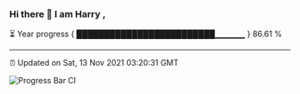 ### Hi there 👋 I am Harry , 

⏳ Year progress { █████████████████████████▁▁▁▁▁ } 86.61 %

---

⏰ Updated on Sat, 13 Nov 2021 03:20:31 GMT

![Progress Bar CI](https://github.com/duykhang68/duykhang68/workflows/Progress%20Bar%20CI/badge.svg)
